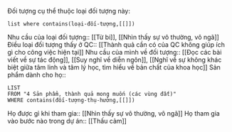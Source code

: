 Đối tượng cụ thể thuộc loại đối tượng này:
```dataview 
list where contains(loại-đối-tượng,[[]])
```
Nhu cầu của loại đối tượng:: [[Từ bi]], [[Nhìn thấy sự vô thường, vô ngã]]
Điều loại đối tượng thấy ở QC:: [[Thành quả cần có của QC không giúp ích gì cho công việc hiện tại]]
Nhu cầu của mình về đối tượng:: [[Đọc các bài viết về sự tác động]], [[Suy nghĩ về diễn ngôn]], [[Nghĩ về sự không khác biệt giữa tâm linh và tâm lý học, tìm hiểu về bản chất của khoa học]]
Sản phẩm dành cho họ::
```dataview
LIST
FROM "4 Sản phẩm, thành quả mong muốn (các vùng đất)" 
WHERE contains(đối-tượng-thụ-hưởng,[[]])
```

Họ được gì khi tham gia:: [[Nhìn thấy sự vô thường, vô ngã]]
Họ tham gia vào bước nào trong dự án:: [[Thấu cảm]]
